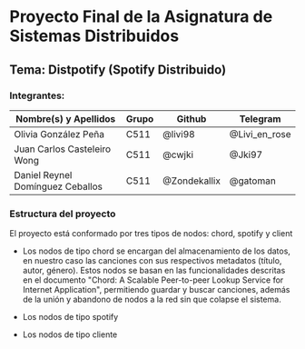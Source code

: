 # Proyecto Final de la Asignatura de Sistemas Distribuidos

## Tema: Distpotify (Spotify Distribuido)

### Integrantes:

| Nombre(s) y Apellidos            | Grupo | Github       | Telegram      |
| -------------------------------- | ----- | ------------ | ------------- |
| Olivia González Peña             | C511  | @livi98      | @Livi_en_rose |
| Juan Carlos Casteleiro Wong      | C511  | @cwjki       | @Jki97        |
| Daniel Reynel Domínguez Ceballos | C511  | @Zondekallix | @gatoman      |

### Estructura del proyecto
El proyecto está conformado por tres tipos de nodos: chord, spotify y client

- Los nodos de tipo chord se encargan del almacenamiento de los datos, en nuestro caso las canciones con
sus respectivos metadatos (título, autor, género). Estos nodos se basan en las funcionalidades descritas en el
documento "Chord: A Scalable Peer-to-peer Lookup Service for Internet Application", permitiendo guardar y buscar canciones, además de la unión y abandono de nodos a la red sin que colapse el sistema. 

- Los nodos de tipo spotify

- Los nodos de tipo cliente